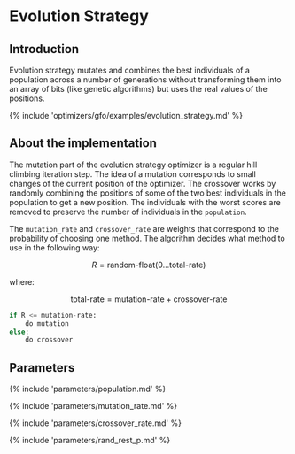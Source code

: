 # Evolution Strategy


## Introduction

Evolution strategy mutates and combines the best individuals of a population across a 
number of generations without transforming them into an array of bits 
(like genetic algorithms) but uses the real values of the positions.

{% include 'optimizers/gfo/examples/evolution_strategy.md' %}


## About the implementation

The mutation part of the evolution strategy optimizer is a regular hill climbing iteration step. The idea of a mutation corresponds to small changes of the current position of the optimizer. 
The crossover works by randomly combining the positions of some of the two best individuals in the population to get a new position. The individuals with the worst scores are removed to preserve the number of individuals in the `population`.

The `mutation_rate` and `crossover_rate` are weights that correspond to the probability of choosing one method. The algorithm decides what method to use in the following way:

$$
R = \text{random-float} (0 ... \text{total-rate})
$$

where:

$$
\text{total-rate} = \text{mutation-rate} + \text{crossover-rate}
$$

```python
if R <= mutation-rate:
    do mutation
else:
    do crossover
```


## Parameters

{% include 'parameters/population.md' %}

{% include 'parameters/mutation_rate.md' %}

{% include 'parameters/crossover_rate.md' %}

{% include 'parameters/rand_rest_p.md' %}
